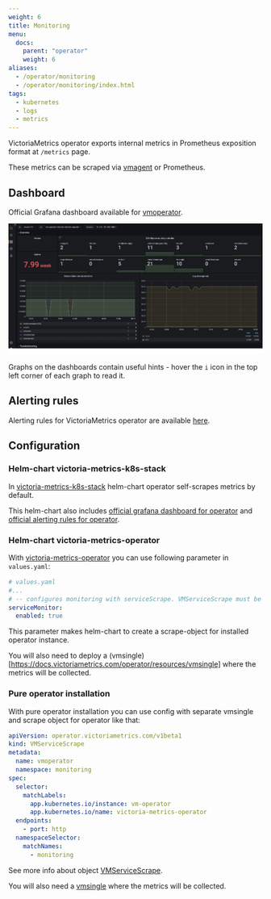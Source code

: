 ```yaml
---
weight: 6
title: Monitoring
menu:
  docs:
    parent: "operator"
    weight: 6
aliases:
  - /operator/monitoring
  - /operator/monitoring/index.html
tags:
  - kubernetes
  - logs
  - metrics
---
```

VictoriaMetrics operator exports internal metrics in Prometheus exposition format at `/metrics` page.

These metrics can be scraped via [vmagent](https://docs.victoriametrics.com/operator/resources/vmagent/) or Prometheus.

## Dashboard

Official Grafana dashboard available for [vmoperator](https://grafana.com/grafana/dashboards/17869-victoriametrics-operator/).

![operator dashboard monitoring](monitoring_operator-dashboard.webp)

Graphs on the dashboards contain useful hints - hover the `i` icon in the top left corner of each graph to read it.

## Alerting rules

Alerting rules for VictoriaMetrics operator are available [here](https://github.com/VictoriaMetrics/operator/blob/master/config/alerting/vmoperator-rules.yaml).

## Configuration

### Helm-chart victoria-metrics-k8s-stack

In [victoria-metrics-k8s-stack](https://docs.victoriametrics.com/helm/victoria-metrics-k8s-stack/) helm-chart operator self-scrapes metrics by default.

This helm-chart also includes [official grafana dashboard for operator](https://docs.victoriametrics.com/operator/monitoring/#dashboard) and [official alerting rules for operator](https://docs.victoriametrics.com/operator/monitoring/#alerting-rules).

### Helm-chart victoria-metrics-operator

With [victoria-metrics-operator](https://docs.victoriametrics.com/helm/victoria-metrics-operator/) you can use following parameter in `values.yaml`:

```yaml
# values.yaml
#...
# -- configures monitoring with serviceScrape. VMServiceScrape must be pre-installed
serviceMonitor:
  enabled: true
```

This parameter makes helm-chart to create a scrape-object for installed operator instance.

You will also need to deploy a (vmsingle)[https://docs.victoriametrics.com/operator/resources/vmsingle] where the metrics will be collected.

### Pure operator installation

With pure operator installation you can use config with separate vmsingle and scrape object for operator like that:

```yaml
apiVersion: operator.victoriametrics.com/v1beta1
kind: VMServiceScrape
metadata:
  name: vmoperator
  namespace: monitoring
spec:
  selector:
    matchLabels:
      app.kubernetes.io/instance: vm-operator
      app.kubernetes.io/name: victoria-metrics-operator
  endpoints:
    - port: http
  namespaceSelector:
    matchNames:
      - monitoring
```

See more info about object [VMServiceScrape](https://docs.victoriametrics.com/operator/resources/vmservicescrape/).

You will also need a [vmsingle](https://docs.victoriametrics.com/operator/resources/vmsingle/) where the metrics will be collected.

